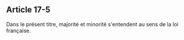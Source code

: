 Article 17-5
----
Dans le présent titre, majorité et minorité s'entendent au sens de la loi
française.
